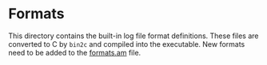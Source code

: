 # Formats

This directory contains the built-in log file format definitions.  These files
are converted to C by `bin2c` and compiled into the executable.  New formats
need to be added to the [formats.am](formats.am) file.
